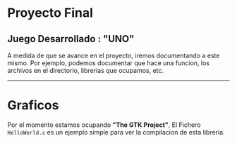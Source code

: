 # Proyecto Final
## Juego Desarrollado : "UNO"

A medida de que se avance en el proyecto, iremos documentando a este mismo.
Por ejemplo, podemos documentar que hace una funcion, los archivos en el directorio, librerias que ocupamos, etc.

---
# Graficos
Por el momento estamos ocupando **"The GTK Project"**,
El Fichero `HelloWorld.c` es un ejemplo simple para ver la compilacion de esta libreria.